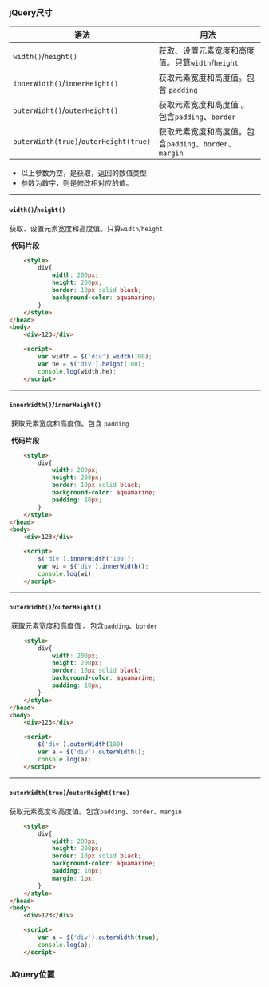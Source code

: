### jQuery尺寸

| 语法                                   | 用法                                                    |
| -------------------------------------- | ------------------------------------------------------- |
| `width()`/`height()`                   | 获取、设置元素宽度和高度值。只算`width`/`height`        |
| `innerWidth()`/`innerHeight()`         | 获取元素宽度和高度值。包含 `padding`                    |
| `outerWidht()`/`outerHeight()`         | 获取元素宽度和高度值 。包含`padding`、`border`          |
| `outerWidth(true)`/`outerHeight(true)` | 获取元素宽度和高度值。包含`padding`、`border`、`margin` |

- 以上参数为空，是获取，返回的数值类型
- 参数为数字，则是修改相对应的值。



<hr>



#### `width()`/`height()`

​	获取、设置元素宽度和高度值。只算`width`/`height`

​	**代码片段**

```html
    <style>
        div{
            width: 200px;
            height: 200px;
            border: 10px solid black;
            background-color: aquamarine;
        }
    </style>
</head>
<body>
    <div>123</div>

    <script>
        var width = $('div').width(100);
        var he = $('div').height(100);
        console.log(width,he);
    </script>
```



<hr>



#### `innerWidth()`/`innerHeight()`

​	获取元素宽度和高度值。包含 `padding`

​	**代码片段**

```html
    <style>
        div{
            width: 200px;
            height: 200px;
            border: 10px solid black;
            background-color: aquamarine;
            padding: 10px;
        }
    </style>
</head>
<body>
    <div>123</div>

    <script>
        $('div').innerWidth('100');
        var wi = $('div').innerWidth();
        console.log(wi);
    </script>
```



<hr>

#### `outerWidht()`/`outerHeight()`

​	获取元素宽度和高度值 。包含`padding`、`border`

```html
    <style>
        div{
            width: 200px;
            height: 200px;
            border: 10px solid black;
            background-color: aquamarine;
            padding: 10px;
        }
    </style>
</head>
<body>
    <div>123</div>

    <script>
        $('div').outerWidth(100)
        var a = $('div').outerWidth();
        console.log(a);
    </script>
```



<hr>

#### `outerWidth(true)`/`outerHeight(true)`

​	获取元素宽度和高度值。包含`padding`、`border`、`margin`

```html
    <style>
        div{
            width: 200px;
            height: 200px;
            border: 10px solid black;
            background-color: aquamarine;
            padding: 10px;
            margin: 1px;
        }
    </style>
</head>
<body>
    <div>123</div>

    <script>
        var a = $('div').outerWidth(true);
        console.log(a);
    </script>
```



### JQuery位置

